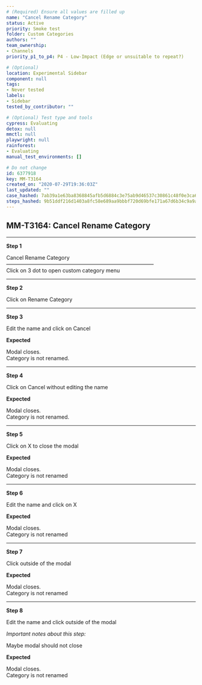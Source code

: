 ```yaml
---
# (Required) Ensure all values are filled up
name: "Cancel Rename Category"
status: Active
priority: Smoke test
folder: Custom Categories
authors: ""
team_ownership: 
- Channels
priority_p1_to_p4: P4 - Low-Impact (Edge or unsuitable to repeat?)

# (Optional)
location: Experimental Sidebar
component: null
tags: 
- Never tested
labels: 
- Sidebar
tested_by_contributor: ""

# (Optional) Test type and tools
cypress: Evaluating
detox: null
mmctl: null
playwright: null
rainforest: 
- Evaluating
manual_test_environments: []

# Do not change
id: 6377918
key: MM-T3164
created_on: "2020-07-29T19:36:03Z"
last_updated: ""
case_hashed: 7ab39a1e63ba8368845afb5d6884c3e75ab9d46537c30861c48f0e3ca6bb1c241c8d1f307d8a232e5a491452f0c39092
steps_hashed: 9b51ddf216d1403a8fc58e689aa9bbbf720d69bfe171a67d6b34c9a9a9803d77fe420b80981554786b0c5339b5107648
---
```


<!-- (Auto-generated) Based on frontmatter's "key" and "name" -->

## MM-T3164: Cancel Rename Category

---

**Step 1**

Cancel Rename Category\
————————————————————————————\
Click on 3 dot to open custom category menu

---

**Step 2**

Click on Rename Category

---

**Step 3**

Edit the name and click on Cancel

**Expected**

Modal closes.\
Category is not renamed.

---

**Step 4**

Click on Cancel without editing the name

**Expected**

Modal closes.\
Category is not renamed.

---

**Step 5**

Click on X to close the modal

**Expected**

Modal closes.\
Category is not renamed

---

**Step 6**

Edit the name and click on X

**Expected**

Modal closes.\
Category is not renamed

---

**Step 7**

Click outside of the modal

**Expected**

Modal closes.\
Category is not renamed

---

**Step 8**

Edit the name and click outside of the modal

_Important notes about this step:_

Maybe modal should not close

**Expected**

Modal closes.\
Category is not renamed

